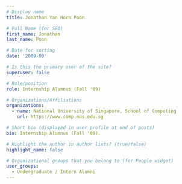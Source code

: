 ```yaml
---
# Display name
title: Jonathan Yan Horn Poon

# Full Name (for SEO) 
first_name: Jonathan
last_name: Poon

# Date for sorting
date: '2009-00'

# Is this the primary user of the site?
superuser: false

# Role/position
role: Internship Alumnus (Fall '09)

# Organizations/Affiliations
organizations:
  - name: National University of Singapore, School of Computing
    url: https://www.comp.nus.edu.sg

# Short bio (displayed in user profile at end of posts)
bio: Internship Alumnus (Fall '09). 

# Highlight the author in author lists? (true/false)
highlight_name: false

# Organizational groups that you belong to (for People widget)
user_groups:
  - Undergraduate / Intern Alumni
---
```

